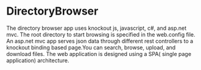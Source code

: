 # DirectoryBrowser
The directory browser app uses knockout js, javascript, c#, and asp.net mvc.
The root directory to start browsing is specified in the web.config file. An asp.net mvc app serves json data through different rest controllers to a knockout binding based page.You can search, browse, upload, and download files. The web application is designed using a SPA( single page application) architecture.
